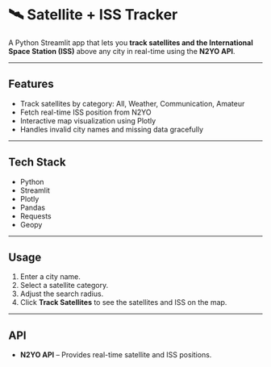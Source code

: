 # 🛰️ Satellite + ISS Tracker

A Python Streamlit app that lets you **track satellites and the International Space Station (ISS)** above any city in real-time using the **N2YO API**.

---

## Features

- Track satellites by category: All, Weather, Communication, Amateur  
- Fetch real-time ISS position from N2YO  
- Interactive map visualization using Plotly  
- Handles invalid city names and missing data gracefully  

---

## Tech Stack

- Python  
- Streamlit  
- Plotly  
- Pandas  
- Requests  
- Geopy  

---

## Usage

1. Enter a city name.  
2. Select a satellite category.  
3. Adjust the search radius.  
4. Click **Track Satellites** to see the satellites and ISS on the map.  

---

## API

- **N2YO API** – Provides real-time satellite and ISS positions.
